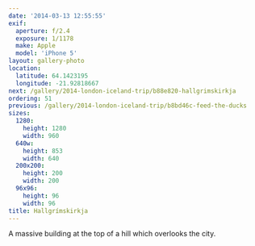 ```yaml
---
date: '2014-03-13 12:55:55'
exif:
  aperture: f/2.4
  exposure: 1/1178
  make: Apple
  model: 'iPhone 5'
layout: gallery-photo
location:
  latitude: 64.1423195
  longitude: -21.92818667
next: /gallery/2014-london-iceland-trip/b88e820-hallgrimskirkja
ordering: 51
previous: /gallery/2014-london-iceland-trip/b8bd46c-feed-the-ducks
sizes:
  1280:
    height: 1280
    width: 960
  640w:
    height: 853
    width: 640
  200x200:
    height: 200
    width: 200
  96x96:
    height: 96
    width: 96
title: Hallgrímskirkja
---
```


A massive building at the top of a hill which overlooks the city.
